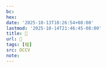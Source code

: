 ```yaml
---
bc:
hex:
date: '2025-10-13T10:26:54+08:00'
lastmod: '2025-10-14T21:46:45-08:00'
title: 􄓅
url: 􄓅
tags: [榓]
src: DCCV
note:
---
```

